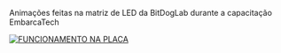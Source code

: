 Animações feitas na matriz de LED da BitDogLab durante a capacitação EmbarcaTech

[![FUNCIONAMENTO NA PLACA](https://img.youtube.com/vi/bfQDAdTE2og/0.jpg)](https://www.youtube.com/watch?v=bfQDAdTE2og)

